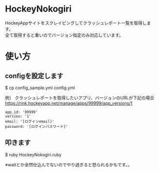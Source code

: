 HockeyNokogiri
==============

HockeyAppサイトをスクレイピングしてクラッシュレポート一覧を取得します。  
全て取得すると重いのでバージョン指定のみ対応しています。

# 使い方

## configを設定します
$ cp config_sample.yml config.yml

例）
クラッシュレポートを取得したいアプリ、バージョンのURLが下記の場合
https://rink.hockeyapp.net/manage/apps/99999/app_versions/1
```
app_id: '99999' 
version: '1'
email: '[ログインemail]'
password: '[ログインパスワード]'
```
## 叩きます
$ ruby HockeyNokogiri.ruby

※waitとか全然仕込んでないのでやり過ぎると怒られるかもです。。

